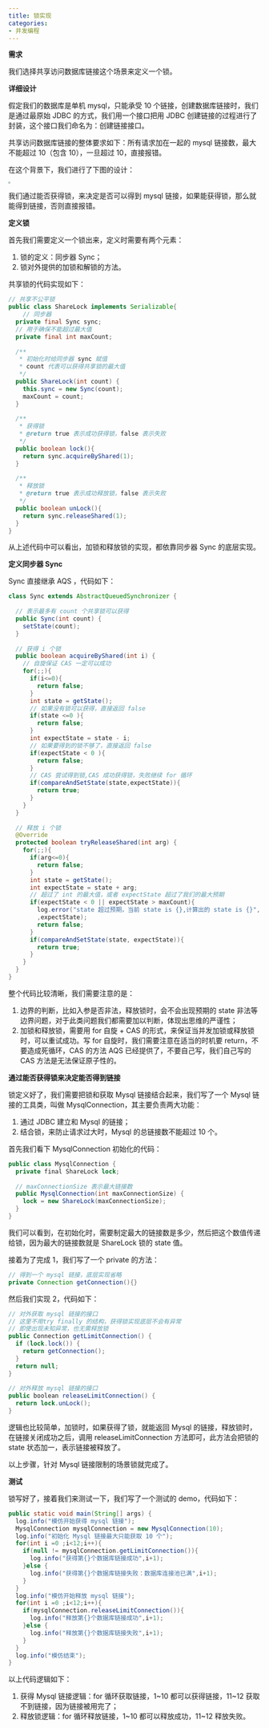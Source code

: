 ```yaml
---
title: 锁实现
categories: 
- 并发编程
---
```


**需求**

我们选择共享访问数据库链接这个场景来定义一个锁。

**详细设计**

假定我们的数据库是单机 mysql，只能承受 10 个链接，创建数据库链接时，我们是通过最原始 JDBC 的方式，我们用一个接口把用 JDBC 创建链接的过程进行了封装，这个接口我们命名为：创建链接接口。

共享访问数据库链接的整体要求如下：所有请求加在一起的 mysql 链接数，最大不能超过 10（包含 10），一旦超过 10，直接报错。

在这个背景下，我们进行了下图的设计：

<img src="https://img-blog.csdnimg.cn/4296dddcdffd4e5ba854461127140a59.png" style="zoom:25%;" />

我们通过能否获得锁，来决定是否可以得到 mysql 链接，如果能获得锁，那么就能得到链接，否则直接报错。

**定义锁**

首先我们需要定义一个锁出来，定义时需要有两个元素：

1. 锁的定义：同步器 Sync；
2. 锁对外提供的加锁和解锁的方法。

共享锁的代码实现如下：

```java
// 共享不公平锁
public class ShareLock implements Serializable{
	// 同步器
  private final Sync sync;
  // 用于确保不能超过最大值
  private final int maxCount;
 
  /**
   * 初始化时给同步器 sync 赋值
   * count 代表可以获得共享锁的最大值
   */
  public ShareLock(int count) {
    this.sync = new Sync(count);
    maxCount = count;
  }
 
  /**
   * 获得锁
   * @return true 表示成功获得锁，false 表示失败
   */
  public boolean lock(){
    return sync.acquireByShared(1);
  }
 
  /**
   * 释放锁
   * @return true 表示成功释放锁，false 表示失败
   */
  public boolean unLock(){
    return sync.releaseShared(1);
  }
}  
```

从上述代码中可以看出，加锁和释放锁的实现，都依靠同步器 Sync 的底层实现。

**定义同步器 Sync**

Sync 直接继承 AQS ，代码如下：

```java
class Sync extends AbstractQueuedSynchronizer {
 
  // 表示最多有 count 个共享锁可以获得
  public Sync(int count) {
    setState(count);
  }
 
  // 获得 i 个锁
  public boolean acquireByShared(int i) {
    // 自旋保证 CAS 一定可以成功
    for(;;){
      if(i<=0){
        return false;
      }
      int state = getState();
      // 如果没有锁可以获得，直接返回 false
      if(state <=0 ){
        return false;
      }
      int expectState = state - i;
      // 如果要得到的锁不够了，直接返回 false
      if(expectState < 0 ){
        return false;
      }
      // CAS 尝试得到锁,CAS 成功获得锁，失败继续 for 循环
      if(compareAndSetState(state,expectState)){
        return true;
      }
    }
  }
 
  // 释放 i 个锁
  @Override
  protected boolean tryReleaseShared(int arg) {
    for(;;){
      if(arg<=0){
        return false;
      }
      int state = getState();
      int expectState = state + arg;
      // 超过了 int 的最大值，或者 expectState 超过了我们的最大预期
      if(expectState < 0 || expectState > maxCount){
        log.error("state 超过预期，当前 state is {},计算出的 state is {}",state
        ,expectState);
        return false;
      }
      if(compareAndSetState(state, expectState)){
        return true;
      }
    }
  }
}
```

整个代码比较清晰，我们需要注意的是：

1. 边界的判断，比如入参是否非法，释放锁时，会不会出现预期的 state 非法等边界问题，对于此类问题我们都需要加以判断，体现出思维的严谨性；
2. 加锁和释放锁，需要用 for 自旋 + CAS 的形式，来保证当并发加锁或释放锁时，可以重试成功。写 for 自旋时，我们需要注意在适当的时机要 return，不要造成死循环，CAS 的方法 AQS 已经提供了，不要自己写，我们自己写的 CAS 方法是无法保证原子性的。

**通过能否获得锁来决定能否得到链接**

锁定义好了，我们需要把锁和获取 Mysql 链接结合起来，我们写了一个 Mysql 链接的工具类，叫做 MysqlConnection，其主要负责两大功能：

1. 通过 JDBC 建立和 Mysql 的链接；
2. 结合锁，来防止请求过大时，Mysql 的总链接数不能超过 10 个。

首先我们看下 MysqlConnection 初始化的代码：

```csharp
public class MysqlConnection {
  private final ShareLock lock;
  
  // maxConnectionSize 表示最大链接数
  public MysqlConnection(int maxConnectionSize) {
    lock = new ShareLock(maxConnectionSize);
  }
}
```

我们可以看到，在初始化时，需要制定最大的链接数是多少，然后把这个数值传递给锁，因为最大的链接数就是 ShareLock 锁的 state 值。

接着为了完成 1，我们写了一个 private 的方法：

```java
// 得到一个 mysql 链接，底层实现省略
private Connection getConnection(){}
```

然后我们实现 2，代码如下：

```csharp
// 对外获取 mysql 链接的接口
// 这里不用try finally 的结构，获得锁实现底层不会有异常
// 即使出现未知异常，也无需释放锁
public Connection getLimitConnection() {
  if (lock.lock()) {
    return getConnection();
  }
  return null;
}
 
// 对外释放 mysql 链接的接口
public boolean releaseLimitConnection() {
  return lock.unLock();
}
```

逻辑也比较简单，加锁时，如果获得了锁，就能返回 Mysql 的链接，释放锁时，在链接关闭成功之后，调用 releaseLimitConnection 方法即可，此方法会把锁的 state 状态加一，表示链接被释放了。

以上步骤，针对 Mysql 链接限制的场景锁就完成了。

**测试**

锁写好了，接着我们来测试一下，我们写了一个测试的 demo，代码如下：

```java
public static void main(String[] args) {
  log.info("模仿开始获得 mysql 链接");
  MysqlConnection mysqlConnection = new MysqlConnection(10);
  log.info("初始化 Mysql 链接最大只能获取 10 个");
  for(int i =0 ;i<12;i++){
    if(null != mysqlConnection.getLimitConnection()){
      log.info("获得第{}个数据库链接成功",i+1);
    }else {
      log.info("获得第{}个数据库链接失败：数据库连接池已满",i+1);
    }
  }
  log.info("模仿开始释放 mysql 链接");
  for(int i =0 ;i<12;i++){
    if(mysqlConnection.releaseLimitConnection()){
      log.info("释放第{}个数据库链接成功",i+1);
    }else {
      log.info("释放第{}个数据库链接失败",i+1);
    }
  }
  log.info("模仿结束");
}
```

以上代码逻辑如下：

1. 获得 Mysql 链接逻辑：for 循环获取链接，1~10 都可以获得链接，11~12 获取不到链接，因为链接被用完了；
2. 释放锁逻辑：for 循环释放链接，1~10 都可以释放成功，11~12 释放失败。